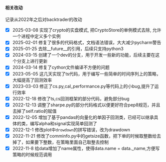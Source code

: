 #### 相关改动

记录从2022年之后对backtrader的改动
- [x]    2025-03-08 实现了crypto的实盘模式, 把CryptoStore的单例模式去除, 允许一个进程中定义多个实例
- [x]    2025-02-01 修复了很多的代码格式，文档语法错误，大大减少pycharm警告
- [x]    2025-01-25 去除__future__的引用，后续只支持python3
- [x]    2024-03-15 创建了一个dev的分支，用于开发一些新的功能，后续主要在这个分支上进行更新
- [x]    2024-03-14 修复了cython文件编译不方便的问题
- [x]    2023-05-05 这几天实现了ts代码，用于编写一些简单的时间序列上的策略，大幅提高了回测效率
- [x]    2023-03-03 修正了cs.py,cal_performance.py等代码上的小bug,提升了运行效率
- [x]    2022-12-18 修改了ts,cs回测框架的部分代码，避免部分bug
- [x]    2022-12-13 调整了sharpe.py的部分代码格式以便更好符合pep8规范，并且去掉了self.ratio的赋值
- [x]    2022-12-05 增加了基于pandas的向量化的单因子回测类，已经可以继承具体的类，编写alpha和signal实现简单回测了
- [x]    2022-12-1  修改plot中`drowdown`的拼写错误，改为drawdown
- [x]    2022-11-21 修改了comminfo.py中的getsize函数，把下单的时候取整数给去掉了，如果要下整数，在策略里面自己取整去控制
- [x]    2022-11-8 给data增加了name属性，使得data.name = data._name,方便写策略的时候规范调用